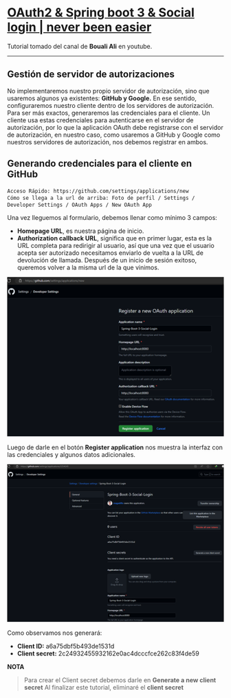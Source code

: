 # [OAuth2 & Spring boot 3 & Social login | never been easier](https://www.youtube.com/watch?v=2WNjmT2z7c4&t=2244s)

Tutorial tomado del canal de **Bouali Ali** en youtube.

---

## Gestión de servidor de autorizaciones

No implementaremos nuestro propio servidor de autorización, sino que usaremos algunos ya existentes:
**GitHub y Google.** En ese sentido, configuraremos nuestro cliente dentro de los servidores de autorización. Para ser
más exactos, generaremos las credenciales para el cliente. Un cliente usa estas credenciales para autenticarse en el
servidor de autorización, por lo que la aplicación OAuth debe registrarse con el servidor de autorización, en nuestro
caso, como usaremos a GitHub y Google como nuestros servidores de autorización, nos debemos registrar en ambos.

## Generando credenciales para el cliente en GitHub

````
Acceso Rápido: https://github.com/settings/applications/new
Cómo se llega a la url de arriba: Foto de perfil / Settings / Developer Settings / OAuth Apps / New OAuth App

````

Una vez lleguemos al formulario, debemos llenar como mínimo 3 campos:

- **Homepage URL**, es nuestra página de inicio.
- **Authorization callback URL**, significa que en primer lugar, esta es la URL completa para redirigir al usuario, así
  que una vez que el usuario acepta ser autorizado necesitamos enviarlo de vuelta a la URL de devolución de llamada.
  Después de un inicio de sesión exitoso, queremos volver a la misma url de la que vinimos.

![form-github.png](./assets/form-github.png)

Luego de darle en el botón **Register application** nos muestra la interfaz con las credenciales y algunos datos
adicionales.

![client-credentials-github](./assets/client-credentials-github.png)

Como observamos nos generará:

- **Client ID:** a6a75dbf5b493de1531d
- **Client secret:** 2c24932455932162e0ac4dcccfce262c83f4de59

**NOTA**
> Para crear el Client secret debemos darle en **Generate a new client secret**
> Al finalizar este tutorial, eliminaré el **client secret**

